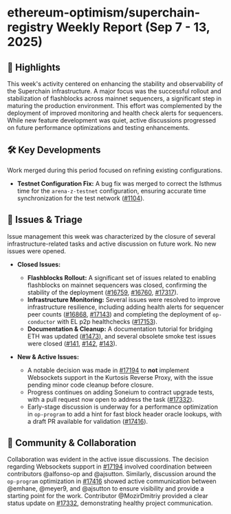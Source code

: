 # ethereum-optimism/superchain-registry Weekly Report (Sep 7 - 13, 2025)

## 🚀 Highlights
This week's activity centered on enhancing the stability and observability of the Superchain infrastructure. A major focus was the successful rollout and stabilization of flashblocks across mainnet sequencers, a significant step in maturing the production environment. This effort was complemented by the deployment of improved monitoring and health check alerts for sequencers. While new feature development was quiet, active discussions progressed on future performance optimizations and testing enhancements.

## 🛠️ Key Developments
Work merged during this period focused on refining existing configurations.

- **Testnet Configuration Fix:** A bug fix was merged to correct the Isthmus time for the `arena-z-testnet` configuration, ensuring accurate time synchronization for the test network ([#1104](https://github.com/ethereum-optimism/superchain-registry/pull/1104)).

## 🐛 Issues & Triage
Issue management this week was characterized by the closure of several infrastructure-related tasks and active discussion on future work. No new issues were opened.

- **Closed Issues:**
    - **Flashblocks Rollout:** A significant set of issues related to enabling flashblocks on mainnet sequencers was closed, confirming the stability of the deployment ([#16759](https://github.com/ethereum-optimism/superchain-registry/issues/16759), [#16760](https://github.com/ethereum-optimism/superchain-registry/issues/16760), [#17317](https://github.com/ethereum-optimism/superchain-registry/issues/17317)).
    - **Infrastructure Monitoring:** Several issues were resolved to improve infrastructure resilience, including adding health alerts for sequencer peer counts ([#16868](https://github.com/ethereum-optimism/superchain-registry/issues/16868), [#17143](https://github.com/ethereum-optimism/superchain-registry/issues/17143)) and completing the deployment of `op-conductor` with EL p2p healthchecks ([#17153](https://github.com/ethereum-optimism/superchain-registry/issues/17153)).
    - **Documentation & Cleanup:** A documentation tutorial for bridging ETH was updated ([#1473](https://github.com/ethereum-optimism/superchain-registry/issues/1473)), and several obsolete smoke test issues were closed ([#141](https://github.com/ethereum-optimism/superchain-registry/issues/141), [#142](https://github.com/ethereum-optimism/superchain-registry/issues/142), [#143](https://github.com/ethereum-optimism/superchain-registry/issues/143)).

- **New & Active Issues:**
    - A notable decision was made in [#17194](https://github.com/ethereum-optimism/superchain-registry/issues/17194) to **not** implement Websockets support in the Kurtosis Reverse Proxy, with the issue pending minor code cleanup before closure.
    - Progress continues on adding Soneium to contract upgrade tests, with a pull request now open to address the task ([#17332](https://github.com/ethereum-optimism/superchain-registry/issues/17332)).
    - Early-stage discussion is underway for a performance optimization in `op-program` to add a hint for fast block header oracle lookups, with a draft PR available for validation ([#17416](https://github.com/ethereum-optimism/superchain-registry/issues/17416)).

## 💬 Community & Collaboration
Collaboration was evident in the active issue discussions. The decision regarding Websockets support in [#17194](https://github.com/ethereum-optimism/superchain-registry/issues/17194) involved coordination between contributors @alfonso-op and @ajsutton. Similarly, discussion around the `op-program` optimization in [#17416](https://github.com/ethereum-optimism/superchain-registry/issues/17416) showed active communication between @emhane, @meyer9, and @ajsutton to ensure visibility and provide a starting point for the work. Contributor @MozirDmitriy provided a clear status update on [#17332](https://github.com/ethereum-optimism/superchain-registry/issues/17332), demonstrating healthy project communication.